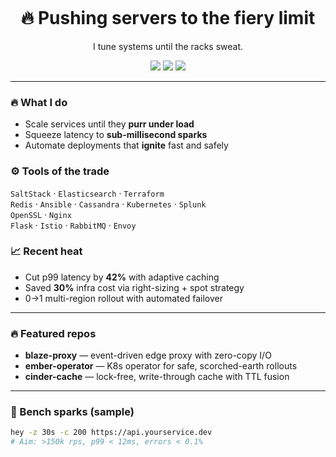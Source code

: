 <!-- Banner -->
<p align="center">
  <img src="https://capsule-render.vercel.app/api?type=rect&color=FF3300&height=4&section=header&text=&fontSize=0" alt="">
</p>

<h1 align="center">🔥 Pushing servers to the fiery limit</h1>
<p align="center">
  I tune systems until the racks sweat.
</p>

<p align="center">
  <img src="https://img.shields.io/badge/Focus-High%20Performance%20%26%20Reliability-FF6B00">
  <img src="https://img.shields.io/badge/Works%20With-Linux%20%7C%20K8s%20%7C%20Cloud-FF3300">
  <img src="https://img.shields.io/badge/Motto-Run%20Hot%2C%20Run%20Right-FFD166">
</p>

---

### 🔥 What I do
- Scale services until they **purr under load**
- Squeeze latency to **sub-millisecond sparks**
- Automate deployments that **ignite** fast and safely

### ⚙️ Tools of the trade
`SaltStack` · `Elasticsearch` · `Terraform`  
`Redis` · `Ansible` · `Cassandra` · `Kubernetes` · `Splunk`  
`OpenSSL` · `Nginx`  
`Flask` · `Istio` · `RabbitMQ` · `Envoy`

### 📈 Recent heat
- Cut p99 latency by **42%** with adaptive caching
- Saved **30%** infra cost via right-sizing + spot strategy
- 0->1 multi-region rollout with automated failover

---

### 🔥 Featured repos
- **blaze-proxy** — event-driven edge proxy with zero-copy I/O  
- **ember-operator** — K8s operator for safe, scorched-earth rollouts  
- **cinder-cache** — lock-free, write-through cache with TTL fusion

---

### 🧪 Bench sparks (sample)
```bash
hey -z 30s -c 200 https://api.yourservice.dev
# Aim: >150k rps, p99 < 12ms, errors < 0.1%
